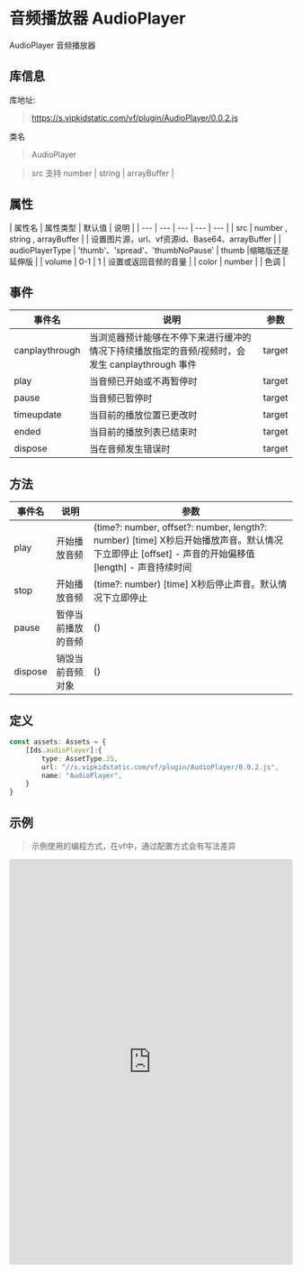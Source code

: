 # 音频播放器 AudioPlayer

AudioPlayer 音频播放器

## 库信息
库地址:
> https://s.vipkidstatic.com/vf/plugin/AudioPlayer/0.0.2.js

类名
> AudioPlayer 

> src 支持 number | string | arrayBuffer | 

## 属性

| 属性名 | 属性类型 | 默认值 | 说明 |
| --- | --- | --- | --- | --- |
| src | number , string , arrayBuffer |  | 设置图片源，url、vf资源id、Base64、arrayBuffer |
| audioPlayerType | 'thumb'、'spread'、'thumbNoPause' | thumb |缩略版还是延伸版 |
| volume | 0-1 | 1 | 设置或返回音频的音量 |
| color | number |  | 色调 |

## 事件

| 事件名  | 说明 | 参数 |
| --- | --- | --- |
| canplaythrough | 当浏览器预计能够在不停下来进行缓冲的情况下持续播放指定的音频/视频时，会发生 canplaythrough 事件 | target |
| play | 当音频已开始或不再暂停时 | target |
| pause | 当音频已暂停时 | target |
| timeupdate | 当目前的播放位置已更改时 | target |
| ended | 当目前的播放列表已结束时 | target |
| dispose | 当在音频发生错误时 | target |

## 方法

| 事件名  | 说明 | 参数 |
| --- | --- | --- | 
| play | 开始播放音频 | (time?: number, offset?: number, length?: number) [time] X秒后开始播放声音。默认情况下立即停止 [offset] - 声音的开始偏移值  [length] - 声音持续时间 |
| stop | 开始播放音频 | (time?: number) [time] X秒后停止声音。默认情况下立即停止 |
| pause | 暂停当前播放的音频 | () |
| dispose | 销毁当前音频对象 | () |

## 定义
``` typescript
const assets: Assets = {
    [Ids.audioPlayer]:{
        type: AssetType.JS,
        url: "//s.vipkidstatic.com/vf/plugin/AudioPlayer/0.0.2.js",
        name: "AudioPlayer",
    }
}
```

## 示例

> 示例使用的编程方式，在vf中，通过配置方式会有写法差异

<iframe src="https://codesandbox.io/embed/audioplayerexample-x7k91?fontsize=14&hidenavigation=1&theme=dark"
     style="width:100%; height:720px; border:0; border-radius: 4px; overflow:hidden;"
     title="audioPlayerExample"
     allow="accelerometer; ambient-light-sensor; camera; encrypted-media; geolocation; gyroscope; hid; microphone; midi; payment; usb; vr; xr-spatial-tracking"
     sandbox="allow-forms allow-modals allow-popups allow-presentation allow-same-origin allow-scripts"
   ></iframe>
